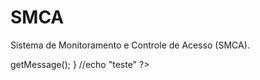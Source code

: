 # SMCA
Sistema de Monitoramento e Controle de Acesso (SMCA).
 
 
<?php

try{
        new PDO('mysql:host=localhost;dbname=teste','root','23r0');
        echo "Conexão efetuada com sucesso!";
}catch(PDOException $ex){
        echo $ex->getMessage();
}
//echo "teste"
?>
